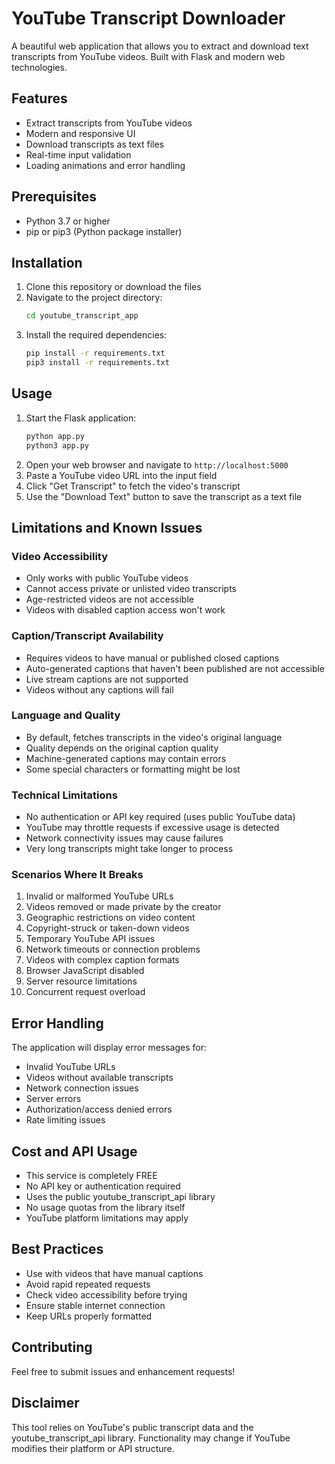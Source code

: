 # YouTube Transcript Downloader

A beautiful web application that allows you to extract and download text transcripts from YouTube videos. Built with Flask and modern web technologies.

## Features

- Extract transcripts from YouTube videos
- Modern and responsive UI
- Download transcripts as text files
- Real-time input validation
- Loading animations and error handling

## Prerequisites

- Python 3.7 or higher
- pip or pip3 (Python package installer)

## Installation

1. Clone this repository or download the files
2. Navigate to the project directory:
   ```bash
   cd youtube_transcript_app
   ```
3. Install the required dependencies:
   ```bash
   pip install -r requirements.txt
   pip3 install -r requirements.txt
   ```

## Usage

1. Start the Flask application:
   ```bash
   python app.py
   python3 app.py
   ```
2. Open your web browser and navigate to `http://localhost:5000`
3. Paste a YouTube video URL into the input field
4. Click "Get Transcript" to fetch the video's transcript
5. Use the "Download Text" button to save the transcript as a text file

## Limitations and Known Issues

### Video Accessibility
- Only works with public YouTube videos
- Cannot access private or unlisted video transcripts
- Age-restricted videos are not accessible
- Videos with disabled caption access won't work

### Caption/Transcript Availability
- Requires videos to have manual or published closed captions
- Auto-generated captions that haven't been published are not accessible
- Live stream captions are not supported
- Videos without any captions will fail

### Language and Quality
- By default, fetches transcripts in the video's original language
- Quality depends on the original caption quality
- Machine-generated captions may contain errors
- Some special characters or formatting might be lost

### Technical Limitations
- No authentication or API key required (uses public YouTube data)
- YouTube may throttle requests if excessive usage is detected
- Network connectivity issues may cause failures
- Very long transcripts might take longer to process

### Scenarios Where It Breaks
1. Invalid or malformed YouTube URLs
2. Videos removed or made private by the creator
3. Geographic restrictions on video content
4. Copyright-struck or taken-down videos
5. Temporary YouTube API issues
6. Network timeouts or connection problems
7. Videos with complex caption formats
8. Browser JavaScript disabled
9. Server resource limitations
10. Concurrent request overload

## Error Handling

The application will display error messages for:
- Invalid YouTube URLs
- Videos without available transcripts
- Network connection issues
- Server errors
- Authorization/access denied errors
- Rate limiting issues

## Cost and API Usage
- This service is completely FREE
- No API key or authentication required
- Uses the public youtube_transcript_api library
- No usage quotas from the library itself
- YouTube platform limitations may apply

## Best Practices
- Use with videos that have manual captions
- Avoid rapid repeated requests
- Check video accessibility before trying
- Ensure stable internet connection
- Keep URLs properly formatted

## Contributing

Feel free to submit issues and enhancement requests!

## Disclaimer

This tool relies on YouTube's public transcript data and the youtube_transcript_api library. Functionality may change if YouTube modifies their platform or API structure. 